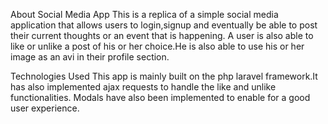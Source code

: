 About Social Media App
 This is a replica of a simple social media application that allows users to login,signup and eventually be able to post their current thoughts or an event that is happening.
 A user is also able to like or unlike a post of his or her choice.He is also able to use his or her image as an avi in their profile section.
 
 Technologies Used
 This app is mainly built on the php laravel framework.It has also implemented ajax requests to handle the like and unlike functionalities. Modals have also been implemented to enable for a good user experience.
